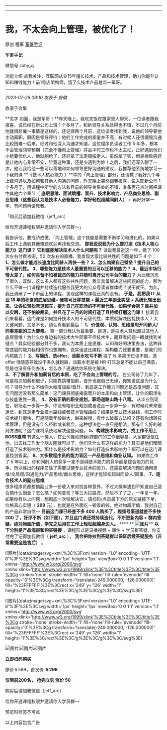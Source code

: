----------------------------------------
----------------------------------------
#  我，不太会向上管理，被优化了！

原创 程军  [ 军哥手记 ](javascript:void\(0\);)

**军哥手记** ![]()

微信号 zxhy_cj

功能介绍 点我关注，互联网从业15年擅长技术、产品和技术管理，助力你提升认知和赚钱能力！前1号店架构师，饿了么技术产品总监—军哥。

____

_2023-07-26 09:10_ _发表于 安徽_

收录于合集

**见字 如面，我是军哥！**昨天晚上，我吃完饭在跟家里人聊天，一位读者跟我报喜，说已经在新公司上班 1
个多月了，和新领导关系处得也不错，不过几个月前他就很悲催～事情是这样的，还记得两个月前，这位读者找到我，说他的领导要他主动离职，原因是领导评价：他的工作完成的质量并不高，有时候人还很倔强沟通比较困难～后来，经过和他深入沟通才知道，这位程序员读者工作
5
年多，根本不会管理领导预期（完全不懂向上管理）并且平时工作也不太主动，正好遇到他们小组要优化人，他就躺枪了，还好拿了法定赔偿走人。虽然拿了钱，但是挫败感还是让他内心非常不安，毕竟这种事，还是少遇到为妙！之后，我们还深入聊了一次，他让我给他一些可以落地和如何领导更好沟通的建议，我推荐他系统地学习一下我的课
**《技术人核心能力 》**中的「向上管理」部分，还请教了我好几个与上级沟通以及如何和其他人沟通的问题，昨天晚上突然跟我报喜，说入职新公司 1
个多月了，用课程中所学的方法和目前的领导关系处的不错，准备再花点时间把课中其他六个章节（
**底层思维、面试跳槽、晋升、技术影响力、产品商业思维、副业思维（这些我认为是技术人必备能力，学好轻松超越同龄人）** ）再好好学一学，有问题再请教我。

「购买后请加我微信（jeff_arc）

给你开通课程权限并邀请你入学员群～」

  

我告诉他，要戒骄戒傲，「向上管理」这个技能是需要不断学习和进化的，如果以后工作上遇到其他难题欢迎再找我交流。
**那我说说我为什么要打造《技术人核心能力》这门课？** **它到底能解决技术人什么问题呢？** 话说我最近这一年，做了 100 次左右付费咨询，50
次左右的直播，我发现大家比较共性的问题是如下 4 个： **1、怎么做才能成长速度比同龄人再快一些？**
**2、怎么构建自己壁垒？提升自己的不可替代性。** **3、哪些能力是技术人最重要的且可以迁移的能力？**
**4、最近市场行情太差了，如何具备不怕被裁员的能力并随时离开公司平台的能力？**
为此我沉思了很久，既然，这么多人都有这些共性问题，我又具备解决这些问题的能力，那为什么不做一门课程并持续迭代服务我更大的公众号读者群体呢？说干就干。为此，我还调研了一下市面上的课程，发现这样的课程还真的没有。
**于是，我把我 IT 从业 18 年的积累的底层思维+ 硬核可迁移技能 + 最近三年副业实战 +
系统化输出出来，让各位轻松弯道超车，提升自己在职场的不可替代性，如果学会第 7 章并加以实践，还不怕被裁员，并且花了三月的时间打造了且持续打磨这门课！**
接着我们来看看，这门课是如何提升技术人的不可替代性，本质就解决困扰技术人 7 大关键问题，文章不长，请认真看到最后：
**1、价值观、认知、思维是甩开同龄人/同事差距的三大要素。**
第一部分我认为最重要，是道，是技术人轻松超过其他人底层思维！为什么你身边有的技术大牛同事不但技术牛，而且看问题一眼就找到关键点？其实经验部分并不多，我认为本质上是思维、认知和好的决策办法，这种非常底层的能力我相信你也想拥有，说实话这比编程、架构能力还要重要，是我们的内核能力！
**2、写简历、选offer、谈薪水吃亏不断** 投了 N 多简历已读不回，选 offer 很随意导致没干多久就跑路，谈薪水老是被 HR
打压总是不能让自己满意，但是也没有任何办法，怎么办？通通给你系统化解决。  
 **3、不了解晋升和加薪背后的本质，吃了不会向上管理的亏。**
在公司待了几年了，可是每次加薪都很少，只能靠跳槽加薪，晋升也跟自己无缘，你知道这是为什么吗？领导为什么不给你大幅度加薪/晋升，到底是工作能力问题还是态度问题，其实问题远没有那么简单！这门课将彻底揭露晋升的本质和向上管理，让你的职场生存技能更胜一筹。
**4、没有正确的职业规划，职场道路山路十八弯。**
从毕业到现在，职场走一步算一步，你没有啥职业规划或者说走一步算一步，有时候对未来很迷茫，到底是走专业技术路线或者技术管理路线？如果是专业技术路线，刚工作时技术提升很快，可是随着年龄越大，越来越慢，有什么破局方法吗？还有你想转技术管理，但是没有什么经验或者机会，这种想法也一直只是想法，那有什么好的破局方法呢？这门课将系统地解决这些问题。
**5、构建技术影响力，找工作不用上BOSS直聘**
有这么一类人，在公司推动跨组/跨部门的工作很容易，大家都很信任他，出去找工作发个朋友圈就可以了，他们凭什么有这样的能力？其实是他们暗暗打造了技术影响力。那什么是技术影响力？如何打造技术影响力？都可以在这门课里找到答案。
**6、大多数程序员的能力盲区—产品思维和商业认知。** 如果你工作了 5
年以上，你和同龄人的竞争一定不是纯技术能力的竞争而是综合能力的竞争，所以胜出的程序员除了需要过硬专业技术的能力，还需要解决问题的通用思维/全局观/沟通能力/产品思维/商业思维，这样才能轻松超越同龄人/同事。
**7、适合技术人的副业思维**  
很多程序员都想搞副业多一份收入来对抗各种意外，不过大概率遇到不知道自己适合搞什么副业？怎么搞？如何变现？等三大拦路虎，然后不了了之，一年复一年。如果你有以上问题，想彻底一次性解决它，请扫码/点击最下方的原文链接下单，价格真心实惠（
**299** 元），也就是在外面吃一顿饭的钱，绝对物超所值，我对自己的产品非常自信～ **目前这门课已经差不多 400 人购买了，视频号渠道就差不多快
200 了，好评不断（如下图），并且这门课还将持续迭代，不断更新内容 + 群内答疑，绝对物超所值，学完之后用在工作上轻松超越身边人。** **** **
**![图片](https://mmbiz.qpic.cn/sz_mmbiz_png/zoS8kK5mlOnJa11ZF4tI3RjxBZyJybEfKiavjmY3eBgugYbjZFW1ffURPMgWBQ1ibdIRCYV9A3mMk7uLknAmyiaPQ/640?wx_fmt=png&wxfrom=5&wx_lazy=1&wx_co=1)****
**以下分别是产品海报和购买链接** ，课程形式是录播视频 + 课件 + 学员群答疑，你支付完了记得加我微信（ **jeff_arc** ），
**我会把你拉到答疑群以保证后续答疑服务（非常重要这是售后）** 。

![图片](data:image/svg+xml,%3C%3Fxml version='1.0' encoding='UTF-8'%3F%3E%3Csvg
width='1px' height='1px' viewBox='0 0 1 1' version='1.1'
xmlns='http://www.w3.org/2000/svg'
xmlns:xlink='http://www.w3.org/1999/xlink'%3E%3Ctitle%3E%3C/title%3E%3Cg
stroke='none' stroke-width='1' fill='none' fill-rule='evenodd' fill-
opacity='0'%3E%3Cg transform='translate\(-249.000000, -126.000000\)'
fill='%23FFFFFF'%3E%3Crect x='249' y='126' width='1'
height='1'%3E%3C/rect%3E%3C/g%3E%3C/g%3E%3C/svg%3E)

![图片](data:image/svg+xml,%3C%3Fxml version='1.0' encoding='UTF-8'%3F%3E%3Csvg
width='1px' height='1px' viewBox='0 0 1 1' version='1.1'
xmlns='http://www.w3.org/2000/svg'
xmlns:xlink='http://www.w3.org/1999/xlink'%3E%3Ctitle%3E%3C/title%3E%3Cg
stroke='none' stroke-width='1' fill='none' fill-rule='evenodd' fill-
opacity='0'%3E%3Cg transform='translate\(-249.000000, -126.000000\)'
fill='%23FFFFFF'%3E%3Crect x='249' y='126' width='1'
height='1'%3E%3C/rect%3E%3C/g%3E%3C/g%3E%3C/svg%3E)

  

![图片](https://mmbiz.qpic.cn/mmbiz_png/b96CibCt70iaajvl7fD4ZCicMcjhXMp1v6UibM134tIsO1j5yqHyNhh9arj090oAL7zGhRJRq6cFqFOlDZMleLl4pw/640?wx_fmt=png&wxfrom=5&wx_lazy=1&wx_co=1)![图片](https://mmbiz.qpic.cn/mmbiz_png/b96CibCt70iaajvl7fD4ZCicMcjhXMp1v6UibM134tIsO1j5yqHyNhh9arj090oAL7zGhRJRq6cFqFOlDZMleLl4pw/640?wx_fmt=png&wxfrom=5&wx_lazy=1&wx_co=1)![图片](https://mmbiz.qpic.cn/mmbiz_png/b96CibCt70iaajvl7fD4ZCicMcjhXMp1v6UibM134tIsO1j5yqHyNhh9arj090oAL7zGhRJRq6cFqFOlDZMleLl4pw/640?wx_fmt=png&wxfrom=5&wx_lazy=1&wx_co=1)

 **立即扫码购买**

原价￥599，首发价 **￥299**

 **仅限前200名，** **抢完立刻 涨价 50**

  

购买后请加我微信（jeff_arc）

给你开通课程权限并邀请你入学员群～

预览时标签不可点

以上内容包含广告

